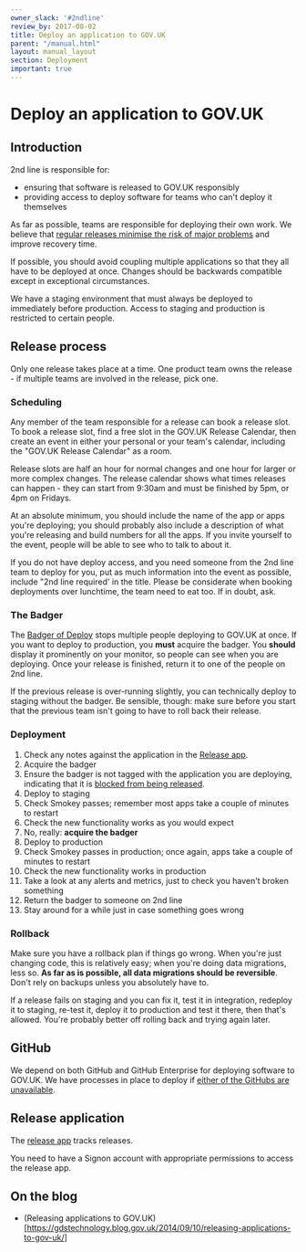 ```yaml
---
owner_slack: '#2ndline'
review_by: 2017-08-02
title: Deploy an application to GOV.UK
parent: "/manual.html"
layout: manual_layout
section: Deployment
important: true
---
```


# Deploy an application to GOV.UK

## Introduction

2nd line is responsible for:

- ensuring that software is released to GOV.UK responsibly
- providing access to deploy software for teams who can't deploy it themselves

As far as possible, teams are responsible for deploying their own work. We believe that
[regular releases minimise the risk of major problems][regular_releases_reduce_risk] and
improve recovery time.

[regular_releases_reduce_risk]: https://gds.blog.gov.uk/2012/11/02/regular-releases-reduce-risk/

If possible, you should avoid coupling multiple applications so that they all have to be
deployed at once. Changes should be backwards compatible except in exceptional circumstances.

We have a staging environment that must always be deployed to immediately before production.
Access to staging and production is restricted to certain people.

## Release process

Only one release takes place at a time. One product team owns the release - if
multiple teams are involved in the release, pick one.

### Scheduling

Any member of the team responsible for a release can book a release slot. To
book a release slot, find a free slot in the GOV.UK Release Calendar, then create
an event in either your personal or your team's calendar, including the "GOV.UK Release Calendar"
as a room.

Release slots are half an hour for normal changes and one hour for larger or
more complex changes. The release calendar shows what times releases can happen - they
can start from 9:30am and must be finished by 5pm, or 4pm on Fridays.

At an absolute minimum, you should include the name of the app or apps you're
deploying; you should probably also include a description of what you're
releasing and build numbers for all the apps. If you invite yourself to the
event, people will be able to see who to talk to about it.

If you do not have deploy access, and you need someone from the 2nd line team to
deploy for you, put as much information into the event as possible, include "2nd line required' in the title. Please be considerate when booking deployments over lunchtime, the team need to eat too.
If in doubt, ask.

### The Badger

The [Badger of Deploy][badger] stops multiple people deploying to GOV.UK at once. If
you want to deploy to production, you **must** acquire the badger. You
**should** display it prominently on your monitor, so people can see when you
are deploying. Once your release is finished, return it to one of the people on
2nd line.

If the previous release is over-running slightly, you can technically deploy to
staging without the badger. Be sensible, though: make sure before you start that
the previous team isn't going to have to roll back their release.

[badger]: https://twitter.com/badgerofdeploy

### Deployment

1.  Check any notes against the application in the [Release app][release].
1.  Acquire the badger
1.  Ensure the badger is not tagged with the application you are deploying,
    indicating that it is [blocked from being released](blocking-apps-from-release.html).
1.  Deploy to staging
1.  Check Smokey passes; remember most apps take a couple of minutes to restart
1.  Check the new functionality works as you would expect
1.  No, really: **acquire the badger**
1.  Deploy to production
1.  Check Smokey passes in production; once again, apps take a couple of minutes
    to restart
1.  Check the new functionality works in production
1.  Take a look at any alerts and metrics, just to check you haven't broken
    something
1.  Return the badger to someone on 2nd line
1.  Stay around for a while just in case something goes wrong

[release]: https://release.publishing.service.gov.uk/

### Rollback

Make sure you have a rollback plan if things go wrong. When you're just changing
code, this is relatively easy; when you're doing data migrations, less so. **As
far as is possible, all data migrations should be reversible**. Don't rely on
backups unless you absolutely have to.

If a release fails on staging and you can fix it, test it in integration,
redeploy it to staging, re-test it, deploy it to production and test it
there, then that's allowed. You're probably better off rolling back and
trying again later.

## GitHub

We depend on both GitHub and GitHub Enterprise for deploying software to GOV.UK.
We have processes in place to deploy if [either of the GitHubs are unavailable](github-unavailable.html).

## Release application

The [release app](https://release.publishing.service.gov.uk/) tracks releases.

You need to have a Signon account with appropriate permissions to access the release app.

## On the blog

- (Releasing applications to GOV.UK)[https://gdstechnology.blog.gov.uk/2014/09/10/releasing-applications-to-gov-uk/]

